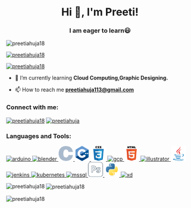 <h1 align="center">Hi 👋, I'm Preeti!</h1>
<h3 align="center">I am eager to learn😃</h3>

<p align="left"> <img src="https://komarev.com/ghpvc/?username=preetiahuja18&label=Profile%20views&color=0e75b6&style=flat" alt="preetiahuja18" /> </p>



<p align="left"> <a href="https://github.com/ryo-ma/github-profile-trophy"><img src="https://github-profile-trophy.vercel.app/?username=preetiahuja18" alt="preetiahuja18" /></a> </p>

<p align="left"> <a href="https://twitter.com/preetiahuja18" target="blank"><img src="https://img.shields.io/twitter/follow/preetiahuja18?logo=twitter&style=for-the-badge" alt="preetiahuja18" /></a> </p>




- 🌱 I’m currently learning **Cloud Computing,Graphic Designing.**

- 📫 How to reach me **preetiahuja113@gmail.com**

<h3 align="left">Connect with me:</h3>
<p align="left">
<a href="https://twitter.com/preetiahuja18" target="blank"><img align="center" src="https://cdn.jsdelivr.net/npm/simple-icons@3.0.1/icons/twitter.svg" alt="preetiahuja18" height="30" width="40" /></a>
<a href="https://linkedin.com/in/preetiahuja" target="blank"><img align="center" src="https://cdn.jsdelivr.net/npm/simple-icons@3.0.1/icons/linkedin.svg" alt="preetiahuja" height="30" width="40" /></a>
</p>

<h3 align="left">Languages and Tools:</h3>
<p align="left"> <a href="https://www.arduino.cc/" target="_blank"> <img src="https://cdn.worldvectorlogo.com/logos/arduino-1.svg" alt="arduino" width="40" height="40"/> </a> <a href="https://www.blender.org/" target="_blank"> <img src="https://download.blender.org/branding/community/blender_community_badge_white.svg" alt="blender" width="40" height="40"/> </a> <a href="https://www.cprogramming.com/" target="_blank"> <img src="https://raw.githubusercontent.com/devicons/devicon/master/icons/c/c-original.svg" alt="c" width="40" height="40"/> </a> <a href="https://www.w3schools.com/cpp/" target="_blank"> <img src="https://raw.githubusercontent.com/devicons/devicon/master/icons/cplusplus/cplusplus-original.svg" alt="cplusplus" width="40" height="40"/> </a> <a href="https://www.w3schools.com/css/" target="_blank"> <img src="https://raw.githubusercontent.com/devicons/devicon/master/icons/css3/css3-original-wordmark.svg" alt="css3" width="40" height="40"/> </a> <a href="https://cloud.google.com" target="_blank"> <img src="https://www.vectorlogo.zone/logos/google_cloud/google_cloud-icon.svg" alt="gcp" width="40" height="40"/> </a> <a href="https://www.w3.org/html/" target="_blank"> <img src="https://raw.githubusercontent.com/devicons/devicon/master/icons/html5/html5-original-wordmark.svg" alt="html5" width="40" height="40"/> </a> <a href="https://www.adobe.com/in/products/illustrator.html" target="_blank"> <img src="https://www.vectorlogo.zone/logos/adobe_illustrator/adobe_illustrator-icon.svg" alt="illustrator" width="40" height="40"/> </a> <a href="https://www.java.com" target="_blank"> <img src="https://raw.githubusercontent.com/devicons/devicon/master/icons/java/java-original.svg" alt="java" width="40" height="40"/> </a> <a href="https://www.jenkins.io" target="_blank"> <img src="https://www.vectorlogo.zone/logos/jenkins/jenkins-icon.svg" alt="jenkins" width="40" height="40"/> </a> <a href="https://kubernetes.io" target="_blank"> <img src="https://www.vectorlogo.zone/logos/kubernetes/kubernetes-icon.svg" alt="kubernetes" width="40" height="40"/> </a> <a href="https://www.microsoft.com/en-us/sql-server" target="_blank"> <img src="https://cdn.worldvectorlogo.com/logos/microsoft-sql-server.svg" alt="mssql" width="40" height="40"/> </a> <a href="https://www.photoshop.com/en" target="_blank"> <img src="https://raw.githubusercontent.com/devicons/devicon/master/icons/photoshop/photoshop-line.svg" alt="photoshop" width="40" height="40"/> </a> <a href="https://www.python.org" target="_blank"> <img src="https://raw.githubusercontent.com/devicons/devicon/master/icons/python/python-original.svg" alt="python" width="40" height="40"/> </a> <a href="https://www.adobe.com/products/xd.html" target="_blank"> <img src="https://cdn.worldvectorlogo.com/logos/adobe-xd.svg" alt="xd" width="40" height="40"/> </a> </p>

<p><img align="left" src="https://github-readme-stats.vercel.app/api/top-langs?username=preetiahuja18&show_icons=true&locale=en&layout=compact" alt="preetiahuja18" /></p>

<p>&nbsp;<img align="center" src="https://github-readme-stats.vercel.app/api?username=preetiahuja18&show_icons=true&locale=en" alt="preetiahuja18" /></p>

<p><img align="center" src="https://github-readme-streak-stats.herokuapp.com/?user=preetiahuja18&" alt="preetiahuja18" /></p>
